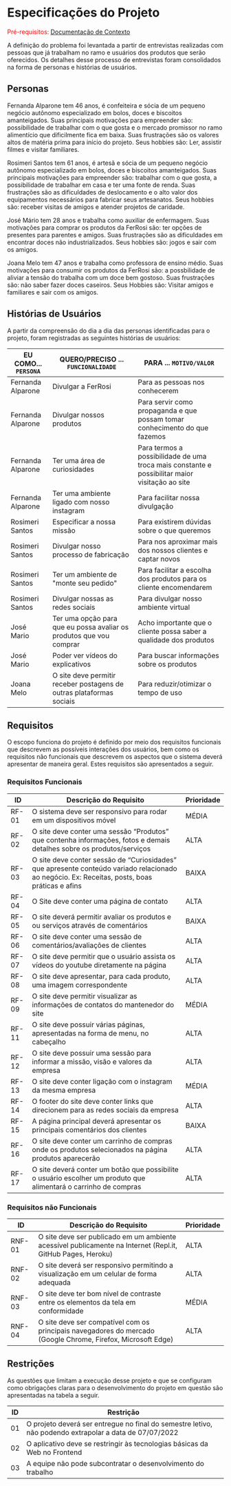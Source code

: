 # Especificações do Projeto

<span style="color:red">Pré-requisitos: <a href="https://github.com/ICEI-PUC-Minas-PMV-ADS/Pequenos-Negocios/blob/main/docs/01-Documenta%C3%A7%C3%A3o%20de%20Contexto.md"> Documentação de Contexto</a></span>

A definição do problema foi levantada a partir de entrevistas realizadas com pessoas que já trabalham no ramo e usuários dos produtos que serão oferecidos. Os detalhes desse processo de entrevistas foram consolidados na forma de personas e histórias de usuários.

## Personas

Fernanda Alparone tem 46 anos, é confeiteira e sócia de um pequeno negócio autônomo especializado em bolos, doces e biscoitos amanteigados. Suas principais motivações para empreender são: possibilidade de trabalhar com o que gosta e o mercado promissor no ramo alimentício que dificilmente fica em baixa. Suas frustrações são os valores altos de matéria prima para início do projeto. Seus hobbies são: Ler, assistir filmes e visitar familiares.

Rosimeri Santos tem 61 anos, é artesã e sócia de um pequeno negócio autônomo especializado em bolos, doces e biscoitos amanteigados. Suas principais motivações para empreender são: trabalhar com o que gosta, a possibilidade de trabalhar em casa e ter uma fonte de renda. Suas frustrações são as dificuldades de deslocamento e o alto valor dos equipamentos necessários para fabricar seus artesanatos. Seus hobbies são: receber visitas de amigos e atender projetos de caridade.

José Mário tem 28 anos e trabalha como auxiliar de enfermagem. Suas motivações para comprar os produtos da FerRosi são: ter opções de presentes para parentes e amigos. Suas frustrações são as dificuldades em encontrar doces não industrializados. Seus hobbies são: jogos e sair com os amigos.

Joana Melo tem 47 anos e trabalha como professora de ensino médio. Suas motivações para consumir os produtos da FerRosi são: a possbilidade de aliviar a tensão do trabalha com um doce bem gostoso. Suas frustrações são: não saber fazer doces caseiros. Seus Hobbies são: Visitar amigos e familiares e sair com os amigos.


## Histórias de Usuários

A partir da compreensão do dia a dia das personas identificadas para o projeto, foram registradas as seguintes histórias de usuários:

|EU COMO... `PERSONA`| QUERO/PRECISO ... `FUNCIONALIDADE` |PARA ... `MOTIVO/VALOR`                 |
|--------------------|------------------------------------|----------------------------------------|
|Fernanda Alparone   | Divulgar a FerRosi                 | Para as pessoas nos conhecerem         |
|Fernanda Alparone   | Divulgar nossos produtos           | Para servir como propaganda e que possam tomar conhecimento do que fazemos |
|Fernanda Alparone   | Ter uma área de curiosidades       | Para termos a possibilidade de uma troca mais constante e possibilitar maior visitação ao site |
|Fernanda Alparone   | Ter uma ambiente ligado com nosso instagram | Para facilitar nossa divulgação |
|Rosimeri Santos     | Especificar a nossa missão         | Para existirem dúvidas sobre o que queremos |
|Rosimeri Santos     | Divulgar nosso processo de fabricação | Para nos aproximar mais dos nossos clientes e captar novos |
|Rosimeri Santos     | Ter um ambiente de "monte seu pedido" | Para facilitar a escolha dos produtos para os cliente encomendarem |
|Rosimeri Santos     | Divulgar nossas as redes sociais  | Para divulgar nosso ambiente virtual |
|José Mario          | Ter uma opção para que eu possa avaliar os produtos que vou comprar | Acho importante que o cliente possa saber a qualidade dos produtos |
|José Mario          | Poder ver vídeos do explicativos  |  Para buscar informações sobre os produtos |
|Joana Melo            | O site deve permitir receber postagens de outras plataformas sociais | Para reduzir/otimizar o tempo de uso |

## Requisitos

O escopo funciona do projeto é definido por meio dos requisitos funcionais que descrevem as possíveis interações dos usuários, bem como os requisitos não funcionais que descrevem os aspectos que o sistema deverá apresentar de maneira geral. Estes requisitos são apresentados a seguir.

### Requisitos Funcionais

|ID     | Descrição do Requisito  |Prioridade |
|-------|-------------------------|----|
|RF-01| O sistema deve ser responsivo para rodar em um dispositivos móvel | MÉDIA | 
|RF-02| O site deve conter uma sessão “Produtos” que contenha informações, fotos e demais detalhes sobre os produtos/serviços | ALTA | 
|RF-03| O site deve conter sessão de “Curiosidades” que apresente conteúdo variado relacionado ao negócio. Ex: Receitas, posts, boas práticas e afins | BAIXA |
|RF-04| O Site deve conter uma página de contato | ALTA |
|RF-05| O site deverá permitir avaliar os produtos e ou serviços através de comentários | BAIXA |
|RF-06| O site deve conter uma sessão de comentários/avaliações de clientes | ALTA |
|RF-07| O site deve permitir que o usuário assista os vídeos do youtube diretamente na página | ALTA |
|RF-08| O site deve apresentar, para cada produto, uma imagem correspondente | ALTA |
|RF-09| O site deve permitir visualizar as informações de contatos do mantenedor do site | MÉDIA |
|RF-11| O site deve possuir várias páginas, apresentadas na forma de menu, no cabeçalho | ALTA |
|RF-12| O site deve possuir uma sessão para informar a missão, visão e valores da empresa | ALTA |
|RF-13| O site deve conter ligação com o instagram da mesma empresa  | MÉDIA |
|RF-14| O footer do site deve conter links que direcionem para as redes sociais da empresa  | ALTA |
|RF-15| A página principal deverá apresentar os principais comentários dos clientes  | BAIXA |
|RF-16| O site deve conter um carrinho de compras onde os produtos selecionados na página produtos aparecerão  | ALTA |
|RF-17| O site deverá conter um botão que possibilite o usuário escolher um produto que alimentará o carrinho de compras  | ALTA |


### Requisitos não Funcionais

|ID     | Descrição do Requisito  |Prioridade |
|-------|-------------------------|----|
|RNF-01| O site deve ser publicado em um ambiente acessível publicamente na Internet (Repl.it, GitHub Pages, Heroku) | ALTA | 
|RNF-02| O site deverá ser responsivo permitindo a visualização em um celular de forma adequada | ALTA | 
|RNF-03| O site deve ter bom nível de contraste entre os elementos da tela em conformidade | MÉDIA |
|RNF-04| O site deve ser compatível com os principais navegadores do mercado (Google Chrome, Firefox, Microsoft Edge) | ALTA |

## Restrições

As questões que limitam a execução desse projeto e que se configuram como obrigações claras para o desenvolvimento do projeto em questão são apresentadas na tabela a seguir. 

|ID| Restrição                                             |
|--|-------------------------------------------------------|
|01| O projeto deverá ser entregue no final do semestre letivo, não podendo extrapolar a data de 07/07/2022 |
|02| O aplicativo deve se restringir às tecnologias básicas da Web no Frontend        |
|03| A equipe não pode subcontratar o desenvolvimento do trabalho        |
